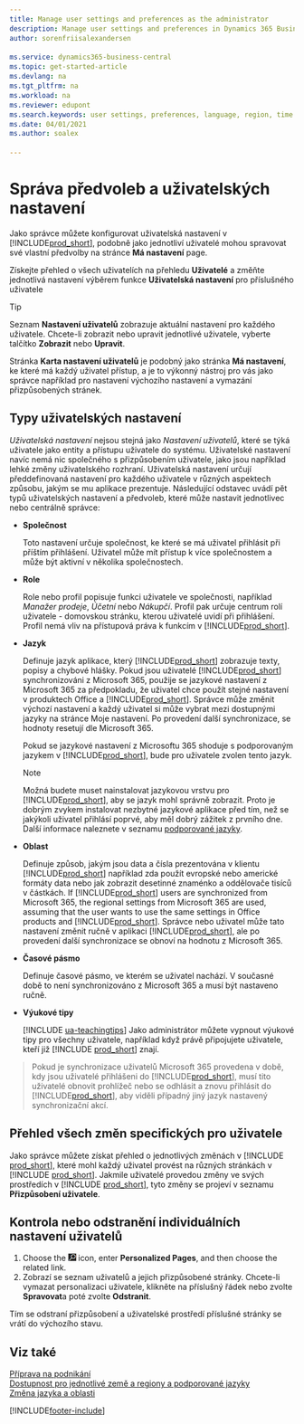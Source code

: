 ```yaml
---
title: Manage user settings and preferences as the administrator
description: Manage user settings and preferences in Dynamics 365 Business Central.
author: sorenfriisalexandersen

ms.service: dynamics365-business-central
ms.topic: get-started-article
ms.devlang: na
ms.tgt_pltfrm: na
ms.workload: na
ms.reviewer: edupont
ms.search.keywords: user settings, preferences, language, region, time zone, regional settings
ms.date: 04/01/2021
ms.author: soalex

---
```

# Správa předvoleb a uživatelských nastavení

Jako správce můžete konfigurovat uživatelská nastavení v [!INCLUDE[prod_short](includes/prod_short.md)], podobně jako jednotliví uživatelé mohou spravovat své vlastní předvolby na stránce **Má nastavení** page.

Získejte přehled o všech uživatelích na přehledu **Uživatelé** a změňte jednotlivá nastavení výběrem funkce **Uživatelská nastavení** pro příslušného uživatele

> [!TIP]
> Seznam **Nastavení uživatelů** zobrazuje aktuální nastavení pro každého uživatele. Chcete-li zobrazit nebo upravit jednotlivé uživatele, vyberte talčítko **Zobrazit** nebo **Upravit**.

Stránka **Karta nastavení uživatelů** je podobný jako stránka **Má nastavení**, ke které má každý uživatel přístup, a je to výkonný nástroj pro vás jako správce například pro nastavení výchozího nastavení a vymazání přizpůsobených stránek.

## Typy uživatelských nastavení

*Uživatelská nastavení* nejsou stejná jako *Nastavení uživatelů*, které se týká uživatele jako entity a přístupu uživatele do systému. Uživatelské nastavení navíc nemá nic společného s přizpůsobením uživatele, jako jsou například lehké změny uživatelského rozhraní. Uživatelská nastavení určují předdefinovaná nastavení pro každého uživatele v různých aspektech způsobu, jakým se mu aplikace prezentuje. Následující odstavec uvádí pět typů uživatelských nastavení a předvoleb, které může nastavit jednotlivec nebo centrálně správce:

- **Společnost**

   Toto nastavení určuje společnost, ke které se má uživatel přihlásit při příštím přihlášení. Uživatel může mít přístup k více společnostem a může být aktivní v několika společnostech.

- **Role**

   Role nebo profil popisuje funkci uživatele ve společnosti, například *Manažer prodeje*, *Účetní* nebo *Nákupčí*. Profil pak určuje centrum rolí uživatele - domovskou stránku, kterou uživatelé uvidí při přihlášení. Profil nemá vliv na přístupová práva k funkcím v [!INCLUDE[prod_short](includes/prod_short.md)].

- **Jazyk**

   Definuje jazyk aplikace, který [!INCLUDE[prod_short](includes/prod_short.md)] zobrazuje texty, popisy a chybové hlášky. Pokud jsou uživatelé [!INCLUDE[prod_short](includes/prod_short.md)] synchronizováni z Microsoft 365, použije se jazykové nastavení z Microsoft 365 za předpokladu, že uživatel chce použít stejné nastavení v produktech Office a [!INCLUDE[prod_short](includes/prod_short.md)]. Správce může změnit výchozí nastavení a každý uživatel si může vybrat mezi dostupnými jazyky na stránce Moje nastavení. Po provedení další synchronizace, se hodnoty resetují dle Microsoft 365.

   Pokud se jazykové nastavení z Microsoftu 365 shoduje s podporovaným jazykem v [!INCLUDE[prod_short](includes/prod_short.md)], bude pro uživatele zvolen tento jazyk.

   > [!NOTE]
   > Možná budete muset nainstalovat jazykovou vrstvu pro [!INCLUDE[prod_short](includes/prod_short.md)], aby se jazyk mohl správně zobrazit.
   >  Proto je dobrým zvykem instalovat nezbytné jazykové aplikace před tím, než se jakýkoli uživatel přihlásí poprvé, aby měl dobrý zážitek z prvního dne. Další informace naleznete v seznamu  [podporované jazyky](/dynamics365/business-central/dev-itpro/compliance/apptest-countries-and-translations).

- **Oblast**

   Definuje způsob, jakým jsou data a čísla prezentována v klientu [!INCLUDE[prod_short](includes/prod_short.md)] například zda použít evropské nebo americké formáty data nebo jak zobrazit desetinné znaménko a oddělovače tisíců v částkách. If [!INCLUDE[prod_short](includes/prod_short.md)] users are synchronized from Microsoft 365, the regional settings from Microsoft 365 are used, assuming that the user wants to use the same settings in Office products and [!INCLUDE[prod_short](includes/prod_short.md)]. Správce nebo uživatel může tato nastavení změnit ručně v aplikaci [!INCLUDE[prod_short](includes/prod_short.md)], ale po provedení další synchronizace se obnoví na hodnotu z Microsoft 365.

- **Časové pásmo**

   Definuje časové pásmo, ve kterém se uživatel nachází. V současné době to není synchronizováno z Microsoft 365 a musí být nastaveno ručně.

- **Výukové tipy**

   [!INCLUDE [ua-teachingtips](includes/ua-teachingtips.md)]  Jako administrátor můžete vypnout výukové tipy pro všechny uživatele, například když právě připojujete uživatele, kteří již [!INCLUDE [prod_short](includes/prod_short.md)] znají.

> Pokud je synchronizace uživatelů Microsoft 365 provedena v době, kdy jsou uživatelé přihlášeni do [!INCLUDE[prod_short](includes/prod_short.md)], musí tito uživatelé obnovit prohlížeč nebo se odhlásit a znovu přihlásit do [!INCLUDE[prod_short](includes/prod_short.md)], aby viděli případný jiný jazyk nastavený synchronizační akcí.

## Přehled všech změn specifických pro uživatele

Jako správce můžete získat přehled o jednotlivých změnách v [!INCLUDE [prod_short](includes/prod_short.md)], které mohl každý uživatel provést na různých stránkách v [!INCLUDE [prod_short](includes/prod_short.md)]. Jakmile uživatelé provedou změny ve svých prostředích v [!INCLUDE [prod_short](includes/prod_short.md)], tyto změny se projeví v seznamu **Přizpůsobení uživatele**. <!--Administrators can also set these settings for users before they log in the first time, so users do not have to do it themselves, providing them a better *getting started* experience.-->

<!-- >[!NOTE]
> User personalizations do not have anything to do with the *personal* lightweight changes a user can make to the user experience.-->

## Kontrola nebo odstranění individuálních nastavení uživatelů

1. Choose the ![Search for Page or Report.](media/ui-search/search_small.png "Search for Page or Report icon") icon, enter **Personalized Pages**, and then choose the related link.
2. Zobrazí se seznam uživatelů a jejich přizpůsobené stránky. Chcete-li vymazat personalizaci uživatele, klikněte na příslušný řádek nebo zvolte **Spravovat**a poté zvolte **Odstranit**.

Tím se odstraní přizpůsobení a uživatelské prostředí příslušné stránky se vrátí do výchozího stavu.

## Viz také

[Příprava na podnikání](ui-get-ready-business.md)  
[Dostupnost pro jednotlivé země a regiony a podporované jazyky](/dynamics365/business-central/dev-itpro/compliance/apptest-countries-and-translations)  
[Změna jazyka a oblasti](about-locale-language.md)

[!INCLUDE[footer-include](includes/footer-banner.md)]

